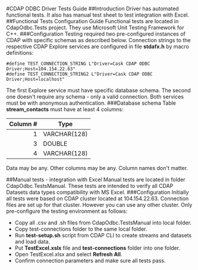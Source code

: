 #CDAP ODBC Driver Tests Guide
##Introduction
Driver has automated functional tests. It also has manual test sheet to test integration with Excel.
##Functional Tests Configuration Guide
Functional tests are located in CdapOdbc.Tests project. They use Microsoft Unit Testing Framework for C++.
###Configuration
Testing required two pre-configured instances of CDAP with specific schemas as described below. 
Connection strings to the respective CDAP Explore services are configured in file **stdafx.h** by macro definitions:
```
#define TEST_CONNECTION_STRING L"Driver=Cask CDAP ODBC Driver;Host=104.154.22.63"
#define TEST_CONNECTION_STRING2 L"Driver=Cask CDAP ODBC Driver;Host=localhost"
```
The first Explore service must have specific database schema. The second one doesn't require any schema - only a valid connection. Both services must be with anonymous authentication.
###Database schema
Table **stream_contacts** must have at least 4 columns:

| Column # | Type         |
|---------:|--------------|
| 1        | VARCHAR(128) |
| 3        | DOUBLE       |
| 4        | VARCHAR(128) |

Data may be any. Other columns may be any. Column names don't matter.

##Manual tests - integration with Excel
Manual tests are located in folder CdapOdbc.TestsManual. These tests are intended to verify all CDAP Datasets data types compatibility with MS Excel.
###Configuration
Initially all tests were based on CDAP cluster located at 104.154.22.63. Connection files are set up for that cluster. However you can use any other cluster. Only pre-configure the testing environment as follows:
 - Copy all .csv and .sh files from CdapOdbc.TestsManual into local folder.
 - Copy test-connections folder to the same local folder.
 - Run **test-setup.sh** script from CDAP CLI to create streams and datasets and load data.
 - Put **TestExcel.xslx** file and **test-connections** folder into one folder.
 - Open TestExcel.xlsx and select **Refresh All**.
 - Confirm connection parameters and make sure all tests pass. 
